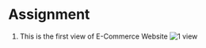 # Assignment

1. This is the first view of E-Commerce Website
![1 view](https://user-images.githubusercontent.com/70787564/178897287-ce6c2d4a-d894-4b8a-b0da-fce0f03ea5da.jpeg)
